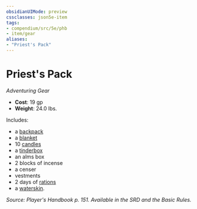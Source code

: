 ```yaml
---
obsidianUIMode: preview
cssclasses: json5e-item
tags:
- compendium/src/5e/phb
- item/gear
aliases: 
- "Priest's Pack"
---
```

# Priest's Pack
*Adventuring Gear*  

- **Cost**: 19 gp
- **Weight**: 24.0 lbs.

Includes:

- a [backpack](4-Resources/Compendium/items/backpack.md)  
- a [blanket](4-Resources/Compendium/items/blanket.md)  
- 10 [candles](4-Resources/Compendium/items/candle.md)  
- a [tinderbox](4-Resources/Compendium/items/tinderbox.md)  
- an alms box  
- 2 blocks of incense  
- a censer  
- vestments  
- 2 days of [rations](4-Resources/Compendium/items/rations-1-day.md)  
- a [waterskin](4-Resources/Compendium/items/waterskin.md).  

*Source: Player's Handbook p. 151. Available in the SRD and the Basic Rules.*
